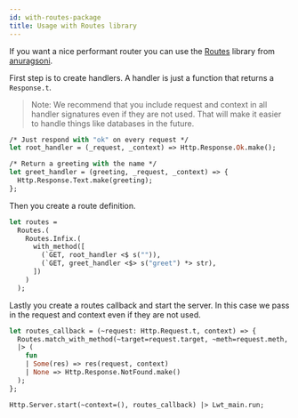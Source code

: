 ```yaml
---
id: with-routes-package
title: Usage with Routes library
---
```


If you want a nice performant router you can use the [Routes](https://github.com/anuragsoni/routes) library from [anuragsoni](https://github.com/anuragsoni).

First step is to create handlers. A handler is just a function that returns a `Response.t`.

> Note: We recommend that you include request and context in all handler signatures even if they are not used. That will make it easier to handle things like databases in the future.

```ocaml
/* Just respond with "ok" on every request */
let root_handler = (_request, _context) => Http.Response.Ok.make();

/* Return a greeting with the name */
let greet_handler = (greeting, _request, _context) => {
  Http.Response.Text.make(greeting);
};

```

Then you create a route definition.

```ocaml
let routes =
  Routes.(
    Routes.Infix.(
      with_method([
        (`GET, root_handler <$ s("")),
        (`GET, greet_handler <$> s("greet") *> str),
      ])
    )
  );
```

Lastly you create a routes callback and start the server. In this case we pass in the request and context even if they are not used.

```ocaml
let routes_callback = (~request: Http.Request.t, context) => {
  Routes.match_with_method(~target=request.target, ~meth=request.meth, routes)
  |> (
    fun
    | Some(res) => res(request, context)
    | None => Http.Response.NotFound.make()
  );
};

Http.Server.start(~context=(), routes_callback) |> Lwt_main.run;
```
